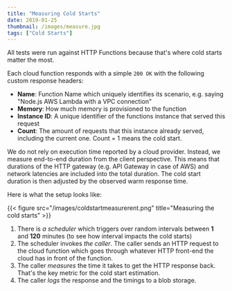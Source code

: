 ```yaml
---
title: "Measuring Cold Starts"
date: 2019-01-25
thumbnail: /images/measure.jpg
tags: ["Cold Starts"]
---
```


All tests were run against HTTP Functions because that's where cold starts matter the most.

Each cloud function responds with a simple `200 OK` with the following custom response headers:

- **Name**: Function Name which uniquely identifies its scenario, e.g. saying "Node.js AWS Lambda with a VPC connection"
- **Memory**: How much memory is provisioned to the function
- **Instance ID**: A unique identifier of the functions instance that served this request
- **Count**: The amount of requests that this instance already served, including the current one. Count = 1 means the cold start.

We do not rely on execution time reported by a cloud provider. Instead, we measure end-to-end duration from the client perspective. This means that durations of the HTTP gateway (e.g. API Gateway in case of AWS) and network latencies are included into the total duration. The cold start duration is then adjusted by the observed warm response time.

Here is what the setup looks like:

{{< figure src="/images/coldstartmeasurerent.png" title="Measuring the cold starts" >}}

1. There is *a scheduler* which triggers over random intervals between **1** and **120** minutes (to see how interval impacts the cold starts)
2. The scheduler invokes *the caller*. The caller sends an HTTP request to the cloud function which goes through whatever HTTP front-end the cloud has in front of the function.
3. The caller *measures* the time it takes to get the HTTP response back. That's the key metric for the cold start estimation.
4. The caller *logs* the response and the timings to a blob storage.